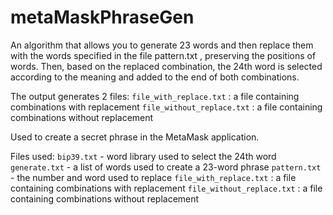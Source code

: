 # metaMaskPhraseGen

An algorithm that allows you to generate 23 words and then replace them with the words specified in the file pattern.txt , preserving the positions of words.
Then, based on the replaced combination, the 24th word is selected according to the meaning and added to the end of both combinations.

The output generates 2 files:
`file_with_replace.txt` : a file containing combinations with replacement
`file_without_replace.txt` : a file containing combinations without replacement

Used to create a secret phrase in the MetaMask application.

Files used:
`bip39.txt` - word library used to select the 24th word
`generate.txt` - a list of words used to create a 23-word phrase
`pattern.txt` - the number and word used to replace
`file_with_replace.txt` : a file containing combinations with replacement
`file_without_replace.txt` : a file containing combinations without replacement
